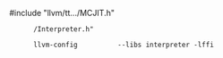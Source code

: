 #include "llvm/tt.../MCJIT.h"

          /Interpreter.h"
          
          llvm-config          --libs interpreter -lffi
